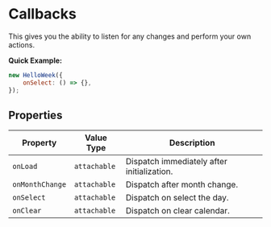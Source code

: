 # Callbacks

This gives you the ability to listen for any changes and perform your own actions.

**Quick Example:**

```js
new HelloWeek({
    onSelect: () => {},
});
```

## Properties

| Property       | Value Type   | Description                                |
| -------------- | ------------ | ------------------------------------------ |
| `onLoad`       | `attachable` | Dispatch immediately after initialization. |
| `onMonthChange` | `attachable` | Dispatch after month change.               |
| `onSelect`     | `attachable` | Dispatch on select the day.                |
| `onClear`      | `attachable` | Dispatch on clear calendar.                |
